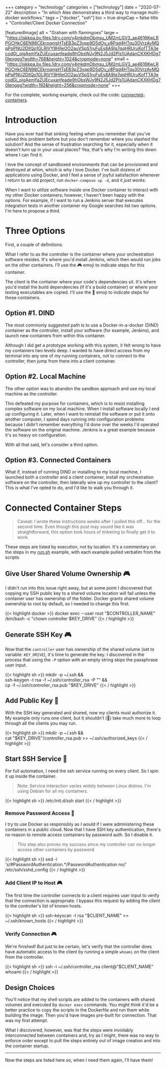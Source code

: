 +++
category = "technology"
categories = ["technology"]
date = "2020-07-22"
description = "In which Alex demonstrates a third way to manage multi-docker workflows."
tags = ["docker", "ssh"]
toc = true
dropCap = false
title = "Controller/Client Docker Connection"

[featuredImage]
  alt = "Graham with flamingoes"
  large = "https://iskkpa.by.files.1drv.com/y4mkdmObmsu_UM2mLGV3_ae4616KwLRPGCHkC6EN98CEkroqnjsHTsEB3pZ3vpp9D5dOv_v8Pqd4HTqu30VrzAvMQpPpPNU2DlIQo1GLRIVY8HlIeOO2auVSpS1ruFuEs8A9lq7qqHRUruKofTTA3ecodGj_ojgAemYaZUEcuxanfeadp9hObsWJv9N2J5Jd2Pls1UAdanCKXKHDg70Ienggg?width=768&height=1024&cropmode=none"
  small = "https://iskkpa.by.files.1drv.com/y4mkdmObmsu_UM2mLGV3_ae4616KwLRPGCHkC6EN98CEkroqnjsHTsEB3pZ3vpp9D5dOv_v8Pqd4HTqu30VrzAvMQpPpPNU2DlIQo1GLRIVY8HlIeOO2auVSpS1ruFuEs8A9lq7qqHRUruKofTTA3ecodGj_ojgAemYaZUEcuxanfeadp9hObsWJv9N2J5Jd2Pls1UAdanCKXKHDg70Ienggg?width=192&height=256&cropmode=none"
+++
<p class="muted-text">
For the complete, working example, check out the code: <a href="https://github.com/acbilson/connected-containers">connected-containers</a>.
</p>

# Introduction

Have you ever had that sinking feeling when you remember that you've solved this problem before but you don't remember where you stashed the solution? And the sense of frustration searching for it, especially when it doesn't turn up in your usual places? Yea, that's why I'm writing this down where I can find it.

I love the concept of sandboxed environments that can be provisioned and destroyed at whim, which is why I love Docker. I've built dozens of applications using Docker, and I feel a sense of joyful satisfaction whenever I return to an old project, run `docker-compose up -d`, and it _just works_.

When I want to utilize software inside one Docker container to interact with my other Docker containers; however, I haven't been happy with the options. For example, if I want to run a Jenkins server that executes integration tests in another container my Google searches list two options. I'm here to propose a third.

# Three Options

First, a couple of definitions.

What I refer to as the controller is the container where your orchestration software resides. It's where you'd install Jenkins, which then would run jobs on the other containers. I'll use the &#127918; emoji to indicate steps for this container.

The client is the container where your code's dependencies sit. It's where you'd install the build dependencies (if it's a build container) or where your testing executables are copied. I'll use the &#128119; emoji to indicate steps for these containers.

## Option #1. DIND

The most commonly suggested path is to use a Docker-in-a-docker (DIND) container as the controller, install your software (for example, Jenkins), and launch new containers from within this container.

Although I did get a prototype working with this system, it felt wrong to have my containers two levels deep. I wanted to have direct access from my terminal into any one of my running containers, not to connect to the controller, then jump from there into a client container.

## Option #2. Local Machine

The other option was to abandon the sandbox approach and use my local machine as the controller.

This defeated my purpose for containers, which is to resist installing complex software on my local machine. When I install software locally I end up configuring it. Later, when I want to reinstall the software or put it onto another computer, I spend days running into configuration problems because I didn't remember everything I'd done over the weeks I'd operated the software on the original machine. Jenkins is a great example because it's so heavy on configuration.

With all that said, let's consider a third option.

## Option #3. Connected Containers

What if, instead of running DIND or installing to my local machine, I launched both a controller and a client container, install my orchestration software on the controller, then laterally wire up my controller to the client? This is what I've opted to do, and I'd like to walk you through it.

# Connected Container Steps

> Caveat: I wrote these instructions weeks after I pulled this off... for the second time. Even though this post may sound like it was straightforward, this option took hours of tinkering to finally get it to work.

These steps are listed by execution, not by location. It's a commentary on the steps in my [run.sh](https://github.com/acbilson/connected-containers/blob/master/run.sh) example, with each example pulled verbatim from the scripts.

## Give User Shared Volume Ownership &#127918;

I didn't run into this issue right away, but at some point I discovered that copying my SSH public key to a shared volume location will fail unless the container user has ownership of the folder. Docker grants shared volume ownership to root by default, so I needed to change this first.

{{< highlight docker >}}
docker exec --user root "$CONTROLLER_NAME" \
  /bin/bash -c "chown controller $KEY_DRIVE"
{{< / highlight >}}

## Generate SSH Key &#127918;

Now that the `controller` user has ownership of the shared volume (set to variable: `KEY_DRIVE`), it's time to generate the key. I discovered in the process that using the `-P` option with an empty string skips the passphrase user input.

{{< highlight sh >}}
mkdir -p ~/.ssh && \
ssh-keygen -t rsa -f ~/.ssh/controller_rsa -P "" && \
cp -f ~/.ssh/controller_rsa.pub "$KEY_DRIVE"
{{< / highlight >}}

## Add Public Key &#128119;

With the SSH key generated and shared, now my clients must authorize it. My example only runs one client, but it shouldn't (🤞) take much more to loop through all the clients you may run.

{{< highlight sh >}}
mkdir -p ~/.ssh && \
  cat "$KEY_DRIVE"/controller_rsa.pub >> ~/.ssh/authorized_keys
{{< / highlight >}}

## Start SSH Service &#128119;

For full automation, I need the ssh service running on every client. So I spin it up inside the container.

> Note: Service interaction varies widely between Linux distros. I'm using Debian for all my containers.

{{< highlight sh >}}
/etc/init.d/ssh start
{{< / highlight >}}

### Remove Password Access &#128119;

I try to use Docker as responsibly as I would if I were administering these containers in a public cloud. Now that I have SSH key authentication, there's no reason to remote access containers by password auth. So I disable it.

> This step also proves my success since my controller can no longer access other containers by password.

{{< highlight sh >}}
sed -i 's/#PasswordAuthentication.*/PasswordAuthentication no/' /etc/ssh/sshd_config
{{< / highlight >}}

### Add Client IP to Host &#127918;

The first time the controller connects to a client requires user input to verify that the connection is appropriate. I bypass this request by adding the client to the controller's list of known hosts.


{{< highlight sh >}}
ssh-keyscan -t rsa "$CLIENT_NAME" >> ~/.ssh/known_hosts
{{< / highlight >}}

### Verify Connection &#127918;

We're finished! But just to be certain, let's verify that the controller does have automatic access to the client by running a simple `whoami` on the client from the controller.

{{< highlight sh >}}
ssh -i ~/.ssh/controller_rsa client@"$CLIENT_NAME" whoami
{{< / highlight >}}

## Design Choices

You'll notice that my shell scripts are added to the containers with shared volumes and executed by `docker exec` commands. You might think it'd be a better practice to copy the scripts in the Dockerfile and run them while building the image. Then you'd have images pre-built for connection. That was my first attempt.

What I discovered, however, was that the steps were inviolably interconnected between containers and, try as I might, there was no way to enforce order except to pull the steps entirely out of image creation and into the container startup.

---

Now the steps are listed here so, when I need them again, I'll have them!
